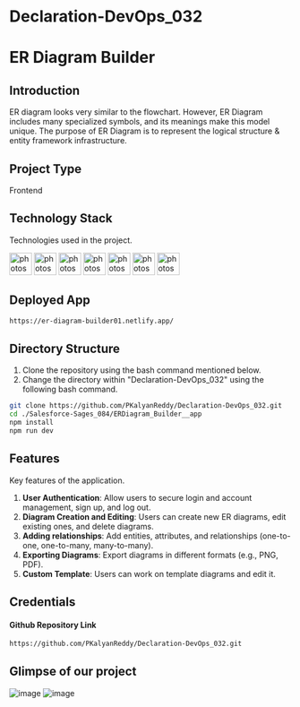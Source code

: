 # Declaration-DevOps_032 
# ER Diagram Builder

## Introduction
ER diagram looks very similar to the flowchart. However, ER Diagram includes many specialized symbols, and its meanings make this model unique. The purpose of ER Diagram is to represent the logical structure & entity framework infrastructure.


## Project Type
Frontend 

## Technology Stack
Technologies used in the project.

<img src="https://www.vectorlogo.zone/logos/w3_html5/w3_html5-icon.svg" alt="photoshop" width="40" height="40"/> <img src="https://www.vectorlogo.zone/logos/w3_css/w3_css-icon.svg" alt="photoshop" width="40" height="40"/> <img src="https://upload.vectorlogo.zone/logos/javascript/images/806c2e30-cf85-4b36-81bb-037049603c34.svg" alt="photoshop" width="40" height="40"/>  <img src="https://www.vectorlogo.zone/logos/git-scm/git-scm-icon.svg" alt="photoshop" width="40" height="40"/> <img src="https://www.vectorlogo.zone/logos/github/github-icon.svg" alt="photoshop" width="40" height="40"/> <img src="https://www.vectorlogo.zone/logos/npmjs/npmjs-ar21.svg" alt="photoshop" width="40" height="40"/> <img src="https://www.vectorlogo.zone/logos/json/json-icon.svg" alt="photoshop" width="40" height="40"/> 

## Deployed App 
```bash
https://er-diagram-builder01.netlify.app/
```

## Directory Structure
1. Clone the repository using the bash command mentioned below.
2. Change the directory within "Declaration-DevOps_032" using the following bash command.

```bash
git clone https://github.com/PKalyanReddy/Declaration-DevOps_032.git
cd ./Salesforce-Sages_084/ERDiagram_Builder__app
npm install
npm run dev
```

## Features
Key features of the application.
1. **User Authentication**: Allow users to secure login and account management, sign up, and log out.
2. **Diagram Creation and Editing**: Users can create new ER diagrams, edit existing ones, and delete diagrams.
3. **Adding relationships**: Add entities, attributes, and relationships (one-to-one, one-to-many, many-to-many).
4. **Exporting Diagrams**: Export diagrams in different formats (e.g., PNG, PDF).
5. **Custom Template**: Users can work on template diagrams and edit it.
    
## Credentials

#### Github Repository Link
```bash
https://github.com/PKalyanReddy/Declaration-DevOps_032.git
```

## Glimpse of our project

![image](https://ibb.co/gyfkT7n)
![image]()








